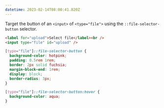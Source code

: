 ```yaml
---
datetime: 2023-02-14T08:00:41.820Z
---
```


Target the button of an `<input>` of `<type="file">` using the `::file-selector-button` selector.

```html
<label for="upload">Select file</label><br />
<input type="file" id="upload" />
```

```css
[type="file"]::file-selector-button {
  background-color: hotpink;
  padding: 0.5rem 1rem;
  border: 2px solid fuchsia;
  margin-block-end: 1rem;
  display: block;
  border-radius: 3px;
}

[type="file"]::file-selector-button:hover {
  background-color: aqua;
}
```
